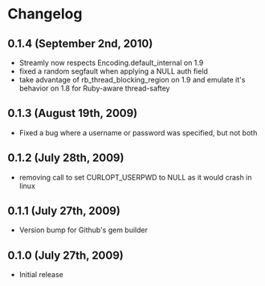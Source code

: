 # Changelog

## 0.1.4 (September 2nd, 2010)
* Streamly now respects Encoding.default_internal on 1.9
* fixed a random segfault when applying a NULL auth field
* take advantage of rb_thread_blocking_region on 1.9 and emulate it's behavior on 1.8 for Ruby-aware thread-saftey

## 0.1.3 (August 19th, 2009)
* Fixed a bug where a username or password was specified, but not both

## 0.1.2 (July 28th, 2009)
* removing call to set CURLOPT_USERPWD to NULL as it would crash in linux

## 0.1.1 (July 27th, 2009)
* Version bump for Github's gem builder

## 0.1.0 (July 27th, 2009)
* Initial release